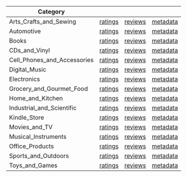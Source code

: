 | Category |  |  |  | 
 |----------|:-----:|:-----:|:-----:|
Arts_Crafts_and_Sewing | [ratings](https://ciir.cs.umass.edu/downloads/XMarket/FULL/nl/Arts_Crafts_and_Sewing/ratings_nl_Arts_Crafts_and_Sewing.txt.gz) | [reviews](https://ciir.cs.umass.edu/downloads/XMarket/FULL/nl/Arts_Crafts_and_Sewing/reviews_nl_Arts_Crafts_and_Sewing.json.gz) | [metadata](https://ciir.cs.umass.edu/downloads/XMarket/FULL/nl/Arts_Crafts_and_Sewing/metadata_nl_Arts_Crafts_and_Sewing.json.gz) |  
Automotive | [ratings](https://ciir.cs.umass.edu/downloads/XMarket/FULL/nl/Automotive/ratings_nl_Automotive.txt.gz) | [reviews](https://ciir.cs.umass.edu/downloads/XMarket/FULL/nl/Automotive/reviews_nl_Automotive.json.gz) | [metadata](https://ciir.cs.umass.edu/downloads/XMarket/FULL/nl/Automotive/metadata_nl_Automotive.json.gz) |  
Books | [ratings](https://ciir.cs.umass.edu/downloads/XMarket/FULL/nl/Books/ratings_nl_Books.txt.gz) | [reviews](https://ciir.cs.umass.edu/downloads/XMarket/FULL/nl/Books/reviews_nl_Books.json.gz) | [metadata](https://ciir.cs.umass.edu/downloads/XMarket/FULL/nl/Books/metadata_nl_Books.json.gz) |  
CDs_and_Vinyl | [ratings](https://ciir.cs.umass.edu/downloads/XMarket/FULL/nl/CDs_and_Vinyl/ratings_nl_CDs_and_Vinyl.txt.gz) | [reviews](https://ciir.cs.umass.edu/downloads/XMarket/FULL/nl/CDs_and_Vinyl/reviews_nl_CDs_and_Vinyl.json.gz) | [metadata](https://ciir.cs.umass.edu/downloads/XMarket/FULL/nl/CDs_and_Vinyl/metadata_nl_CDs_and_Vinyl.json.gz) |  
Cell_Phones_and_Accessories | [ratings](https://ciir.cs.umass.edu/downloads/XMarket/FULL/nl/Cell_Phones_and_Accessories/ratings_nl_Cell_Phones_and_Accessories.txt.gz) | [reviews](https://ciir.cs.umass.edu/downloads/XMarket/FULL/nl/Cell_Phones_and_Accessories/reviews_nl_Cell_Phones_and_Accessories.json.gz) | [metadata](https://ciir.cs.umass.edu/downloads/XMarket/FULL/nl/Cell_Phones_and_Accessories/metadata_nl_Cell_Phones_and_Accessories.json.gz) |  
Digital_Music | [ratings](https://ciir.cs.umass.edu/downloads/XMarket/FULL/nl/Digital_Music/ratings_nl_Digital_Music.txt.gz) | [reviews](https://ciir.cs.umass.edu/downloads/XMarket/FULL/nl/Digital_Music/reviews_nl_Digital_Music.json.gz) | [metadata](https://ciir.cs.umass.edu/downloads/XMarket/FULL/nl/Digital_Music/metadata_nl_Digital_Music.json.gz) |  
Electronics | [ratings](https://ciir.cs.umass.edu/downloads/XMarket/FULL/nl/Electronics/ratings_nl_Electronics.txt.gz) | [reviews](https://ciir.cs.umass.edu/downloads/XMarket/FULL/nl/Electronics/reviews_nl_Electronics.json.gz) | [metadata](https://ciir.cs.umass.edu/downloads/XMarket/FULL/nl/Electronics/metadata_nl_Electronics.json.gz) |  
Grocery_and_Gourmet_Food | [ratings](https://ciir.cs.umass.edu/downloads/XMarket/FULL/nl/Grocery_and_Gourmet_Food/ratings_nl_Grocery_and_Gourmet_Food.txt.gz) | [reviews](https://ciir.cs.umass.edu/downloads/XMarket/FULL/nl/Grocery_and_Gourmet_Food/reviews_nl_Grocery_and_Gourmet_Food.json.gz) | [metadata](https://ciir.cs.umass.edu/downloads/XMarket/FULL/nl/Grocery_and_Gourmet_Food/metadata_nl_Grocery_and_Gourmet_Food.json.gz) |  
Home_and_Kitchen | [ratings](https://ciir.cs.umass.edu/downloads/XMarket/FULL/nl/Home_and_Kitchen/ratings_nl_Home_and_Kitchen.txt.gz) | [reviews](https://ciir.cs.umass.edu/downloads/XMarket/FULL/nl/Home_and_Kitchen/reviews_nl_Home_and_Kitchen.json.gz) | [metadata](https://ciir.cs.umass.edu/downloads/XMarket/FULL/nl/Home_and_Kitchen/metadata_nl_Home_and_Kitchen.json.gz) |  
Industrial_and_Scientific | [ratings](https://ciir.cs.umass.edu/downloads/XMarket/FULL/nl/Industrial_and_Scientific/ratings_nl_Industrial_and_Scientific.txt.gz) | [reviews](https://ciir.cs.umass.edu/downloads/XMarket/FULL/nl/Industrial_and_Scientific/reviews_nl_Industrial_and_Scientific.json.gz) | [metadata](https://ciir.cs.umass.edu/downloads/XMarket/FULL/nl/Industrial_and_Scientific/metadata_nl_Industrial_and_Scientific.json.gz) |  
Kindle_Store | [ratings](https://ciir.cs.umass.edu/downloads/XMarket/FULL/nl/Kindle_Store/ratings_nl_Kindle_Store.txt.gz) | [reviews](https://ciir.cs.umass.edu/downloads/XMarket/FULL/nl/Kindle_Store/reviews_nl_Kindle_Store.json.gz) | [metadata](https://ciir.cs.umass.edu/downloads/XMarket/FULL/nl/Kindle_Store/metadata_nl_Kindle_Store.json.gz) |  
Movies_and_TV | [ratings](https://ciir.cs.umass.edu/downloads/XMarket/FULL/nl/Movies_and_TV/ratings_nl_Movies_and_TV.txt.gz) | [reviews](https://ciir.cs.umass.edu/downloads/XMarket/FULL/nl/Movies_and_TV/reviews_nl_Movies_and_TV.json.gz) | [metadata](https://ciir.cs.umass.edu/downloads/XMarket/FULL/nl/Movies_and_TV/metadata_nl_Movies_and_TV.json.gz) |  
Musical_Instruments | [ratings](https://ciir.cs.umass.edu/downloads/XMarket/FULL/nl/Musical_Instruments/ratings_nl_Musical_Instruments.txt.gz) | [reviews](https://ciir.cs.umass.edu/downloads/XMarket/FULL/nl/Musical_Instruments/reviews_nl_Musical_Instruments.json.gz) | [metadata](https://ciir.cs.umass.edu/downloads/XMarket/FULL/nl/Musical_Instruments/metadata_nl_Musical_Instruments.json.gz) |  
Office_Products | [ratings](https://ciir.cs.umass.edu/downloads/XMarket/FULL/nl/Office_Products/ratings_nl_Office_Products.txt.gz) | [reviews](https://ciir.cs.umass.edu/downloads/XMarket/FULL/nl/Office_Products/reviews_nl_Office_Products.json.gz) | [metadata](https://ciir.cs.umass.edu/downloads/XMarket/FULL/nl/Office_Products/metadata_nl_Office_Products.json.gz) |  
Sports_and_Outdoors | [ratings](https://ciir.cs.umass.edu/downloads/XMarket/FULL/nl/Sports_and_Outdoors/ratings_nl_Sports_and_Outdoors.txt.gz) | [reviews](https://ciir.cs.umass.edu/downloads/XMarket/FULL/nl/Sports_and_Outdoors/reviews_nl_Sports_and_Outdoors.json.gz) | [metadata](https://ciir.cs.umass.edu/downloads/XMarket/FULL/nl/Sports_and_Outdoors/metadata_nl_Sports_and_Outdoors.json.gz) |  
Toys_and_Games | [ratings](https://ciir.cs.umass.edu/downloads/XMarket/FULL/nl/Toys_and_Games/ratings_nl_Toys_and_Games.txt.gz) | [reviews](https://ciir.cs.umass.edu/downloads/XMarket/FULL/nl/Toys_and_Games/reviews_nl_Toys_and_Games.json.gz) | [metadata](https://ciir.cs.umass.edu/downloads/XMarket/FULL/nl/Toys_and_Games/metadata_nl_Toys_and_Games.json.gz) |  
